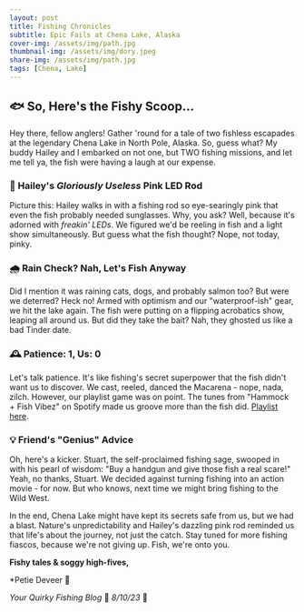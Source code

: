 ```yaml
---
layout: post
title: Fishing Chronicles
subtitle: Epic Fails at Chena Lake, Alaska
cover-img: /assets/img/path.jpg
thumbnail-img: /assets/img/dory.jpeg
share-img: /assets/img/path.jpg
tags: [Chena, Lake]
---
```


## 🐟 So, Here's the Fishy Scoop...

Hey there, fellow anglers! Gather 'round for a tale of two fishless escapades at the legendary Chena Lake in North Pole, Alaska. So, guess what? My buddy Hailey and I embarked on not one, but TWO fishing missions, and let me tell ya, the fish were having a laugh at our expense.

### 🎣 Hailey's *Gloriously Useless* Pink LED Rod

Picture this: Hailey walks in with a fishing rod so eye-searingly pink that even the fish probably needed sunglasses. Why, you ask? Well, because it's adorned with *freakin' LEDs*. We figured we'd be reeling in fish and a light show simultaneously. But guess what the fish thought? Nope, not today, pinky.

### 🌧️ Rain Check? Nah, Let's Fish Anyway

Did I mention it was raining cats, dogs, and probably salmon too? But were we deterred? Heck no! Armed with optimism and our "waterproof-ish" gear, we hit the lake again. The fish were putting on a flipping acrobatics show, leaping all around us. But did they take the bait? Nah, they ghosted us like a bad Tinder date.

### 🕰️ Patience: 1, Us: 0

Let's talk patience. It's like fishing's secret superpower that the fish didn't want us to discover. We cast, reeled, danced the Macarena - nope, nada, zilch. However, our playlist game was on point. The tunes from "Hammock + Fish Vibez" on Spotify made us groove more than the fish did. [Playlist here]([insert_spotify_playlist_link_here](https://open.spotify.com/playlist/75MUR3skP1Cr8hAzo0PTv2?si=422de6079a594430)).

### 💡 Friend's "Genius" Advice

Oh, here's a kicker. Stuart, the self-proclaimed fishing sage, swooped in with his pearl of wisdom: "Buy a handgun and give those fish a real scare!" Yeah, no thanks, Stuart. We decided against turning fishing into an action movie - for now. But who knows, next time we might bring fishing to the Wild West.

In the end, Chena Lake might have kept its secrets safe from us, but we had a blast. Nature's unpredictability and Hailey's dazzling pink rod reminded us that life's about the journey, not just the catch. Stay tuned for more fishing fiascos, because we're not giving up. Fish, we're onto you.

**Fishy tales & soggy high-fives,**

*Petie Deveer 🎣

*Your Quirky Fishing Blog* 🐠 
*8/10/23* 📅
